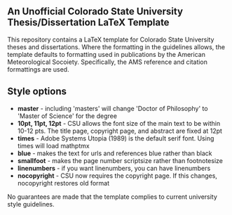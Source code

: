 ## An Unofficial Colorado State University Thesis/Dissertation LaTeX Template

This repository contains a LaTeX template for Colorado State
University theses and dissertations. Where the formatting in
the guidelines allows, the template defaults to formatting used
in publications by the American Meteorological Socoiety. Specifically,
the AMS reference and citation formattings are used.

## Style options
 * **master** - including 'masters' will change 'Doctor of Philosophy' to 'Master of Science' for the degree
 * **10pt, 11pt, 12pt** - CSU allows the font size of the main text to be within 10-12 pts. The title page, copyright page, and abstract are fixed at 12pt
 * **times** - Adobe Systems Utopia (1989) is the default serif font. Using times will load mathptmx
 * **blue** - makes the text for urls and references blue rather than black
 * **smallfoot** - makes the page number scriptsize rather than footnotesize
 * **linenumbers** - if you want linenumbers, you can have linenumbers
 * **nocopyright** - CSU now requires the copyright page. If this changes, nocopyright restores old format

No guarantees are made that the template complies to current
university style guidelines.
